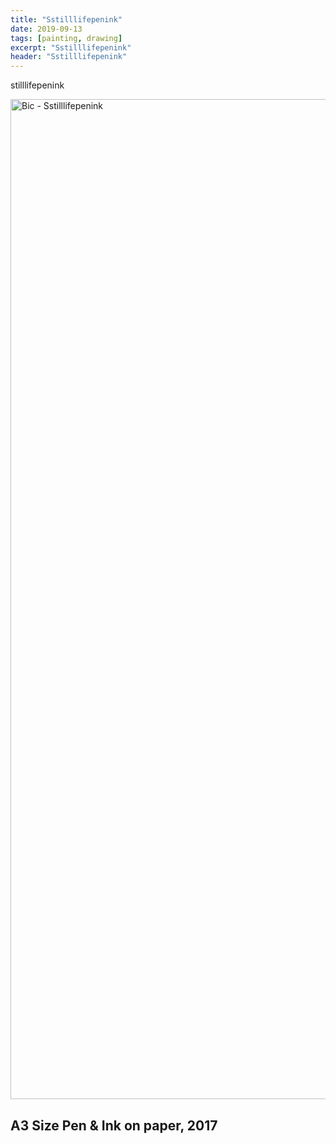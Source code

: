 ```yaml
---
title: "Sstilllifepenink"
date: 2019-09-13
tags: [painting, drawing]
excerpt: "Sstilllifepenink"
header: "Sstilllifepenink"
---
```


stilllifepenink

<img src="{{ site.url }}{{ site.baseurl }}/images/stilllifepenink.jpg" width="2000" height="1600" alt="Bic - Sstilllifepenink">

A3 Size
Pen  & Ink on paper,
2017
---
